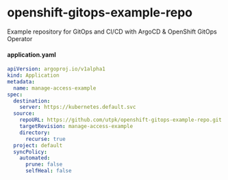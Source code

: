 # openshift-gitops-example-repo
Example repository for GitOps and CI/CD with ArgoCD &amp; OpenShift GitOps Operator

#### application.yaml
```yaml
apiVersion: argoproj.io/v1alpha1
kind: Application
metadata:
  name: manage-access-example
spec:
  destination:
    server: https://kubernetes.default.svc
  source:
    repoURL: https://github.com/utpk/openshift-gitops-example-repo.git
    targetRevision: manage-access-example
    directory:
      recurse: true
  project: default
  syncPolicy:
    automated:
      prune: false
      selfHeal: false
```
